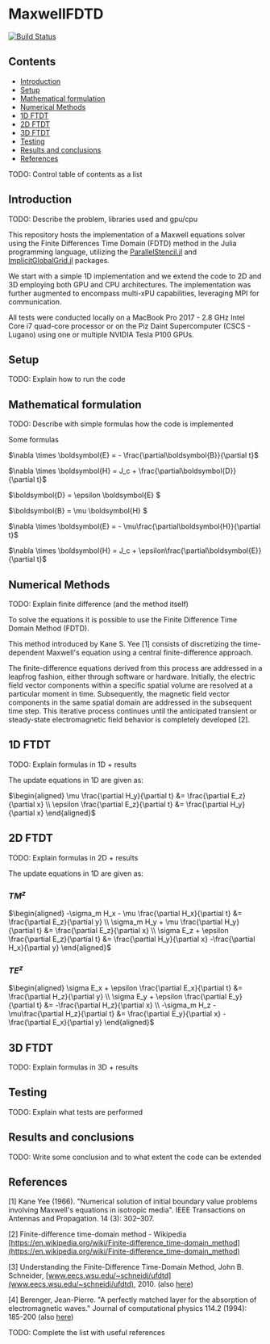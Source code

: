 # MaxwellFDTD

[![Build Status](https://github.com/gioelemo/MaxwellFDTD.jl/actions/workflows/CI.yml/badge.svg?branch=main)](https://github.com/gioelemo/MaxwellFDTD.jl/actions/workflows/CI.yml/badge.svg?branch=main)

## Contents

- [Introduction](#introduction)
- [Setup](#setup)
- [Mathematical formulation](#mathematical-formulation)
- [Numerical Methods](#numerical-methods)
- [1D FTDT](#1d-ftdt)
- [2D FTDT](#2d-ftdt)
- [3D FTDT](#3d-ftdt)
- [Testing](#testing)
- [Results and conclusions](#results-and-conclusions)
- [References](#references)

TODO: Control table of contents as a list

## Introduction

TODO: Describe the problem, libraries used and gpu/cpu

This repository hosts the implementation of a Maxwell equations solver using the Finite Differences Time Domain (FDTD) method in the Julia programming language, utilizing the  [ParallelStencil.jl](https://github.com/omlins/ParallelStencil.jl) and [ImplicitGlobalGrid.jl](https://github.com/eth-cscs/ImplicitGlobalGrid.jl) packages. 

We start with a simple 1D implementation and we extend the code to 2D and 3D employing both GPU and CPU architectures. The implementation was further augmented to encompass multi-xPU capabilities, leveraging MPI for communication. 

All tests were conducted locally on a MacBook Pro 2017 - 2.8 GHz Intel Core i7 quad-core processor or on the Piz Daint Supercomputer (CSCS - Lugano) using one or multiple NVIDIA Tesla P100 GPUs.

## Setup

TODO: Explain how to run the code

## Mathematical formulation

TODO: Describe with simple formulas how the code is implemented

Some formulas

$\nabla \times \boldsymbol{E} = - \frac{\partial\boldsymbol{B}}{\partial t}$

$\nabla \times \boldsymbol{H} = J_c + \frac{\partial\boldsymbol{D}}{\partial t}$

$\boldsymbol{D} = \epsilon \boldsymbol{E} $

$\boldsymbol{B} = \mu \boldsymbol{H} $

$\nabla \times \boldsymbol{E} = - \mu\frac{\partial\boldsymbol{H}}{\partial t}$


$\nabla \times \boldsymbol{H} = J_c + \epsilon\frac{\partial\boldsymbol{E}}{\partial t}$

## Numerical Methods

TODO: Explain finite difference (and the method itself)

To solve the equations it is possible to use the Finite Difference Time Domain Method (FDTD).

This method introduced by Kane S. Yee [1] consists of discretizing the time-dependent Maxwell's equation using a central finite-difference approach.

The finite-difference equations derived from this process are addressed in a leapfrog fashion, either through software or hardware. Initially, the electric field vector components within a specific spatial volume are resolved at a particular moment in time. Subsequently, the magnetic field vector components in the same spatial domain are addressed in the subsequent time step. This iterative process continues until the anticipated transient or steady-state electromagnetic field behavior is completely developed [2].

## 1D FTDT

TODO: Explain formulas in 1D + results

The update equations in 1D are given as:

$\begin{aligned}
\mu \frac{\partial H_y}{\partial t} &= \frac{\partial E_z}{\partial x} \\
\epsilon \frac{\partial E_z}{\partial t} &= \frac{\partial H_y}{\partial x}
\end{aligned}$

## 2D FTDT

TODO: Explain formulas in 2D + results

The update equations in 1D are given as:


### $TM^z$
$\begin{aligned}
-\sigma_m H_x - \mu \frac{\partial H_x}{\partial t} &= \frac{\partial E_z}{\partial y} \\
\sigma_m H_y + \mu \frac{\partial H_y}{\partial t} &= \frac{\partial E_z}{\partial x} \\
\sigma E_z + \epsilon \frac{\partial E_z}{\partial t} &= \frac{\partial H_y}{\partial x} -\frac{\partial H_x}{\partial y}
\end{aligned}$

### $TE^z$

$\begin{aligned}
\sigma E_x + \epsilon \frac{\partial E_x}{\partial t} &= \frac{\partial H_z}{\partial y} \\
\sigma E_y + \epsilon \frac{\partial E_y}{\partial t} &= -\frac{\partial H_z}{\partial x} \\
-\sigma_m H_z - \mu\frac{\partial H_z}{\partial t} &= \frac{\partial E_y}{\partial x} - \frac{\partial E_x}{\partial y}
\end{aligned}$

## 3D FTDT

TODO: Explain formulas in 3D + results

## Testing

TODO: Explain what tests are performed

## Results and conclusions

TODO: Write some conclusion and to what extent the code can be extended

## References

[1] Kane Yee (1966). "Numerical solution of initial boundary value problems involving Maxwell's equations in isotropic media". IEEE Transactions on Antennas and Propagation. 14 (3): 302–307.

[2] Finite-difference time-domain method - Wikipedia
[https://en.wikipedia.org/wiki/Finite-difference_time-domain_method](https://en.wikipedia.org/wiki/Finite-difference_time-domain_method)

[3] Understanding the Finite-Difference Time-Domain Method, John B. Schneider, [www.eecs.wsu.edu/~schneidj/ufdtd](www.eecs.wsu.edu/~schneidj/ufdtd), 2010. (also [here](./references/ufdtd.pdf))

[4] Berenger, Jean-Pierre. "A perfectly matched layer for the absorption of electromagnetic waves." Journal of computational physics 114.2 (1994): 185-200 (also [here](./references/APerfectlyMatchedLayerfortheAbsorptionofElectromagneticWaves.pdf))




TODO: Complete the list with useful references
